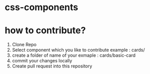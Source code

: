 # css-components

# how to contribute?
1. Clone Repo
2. Select component which you like to contribute
   example : cards/
3. create a folder of name of your <css-component>
  exmaple : cards/basic-card
4. commit your changes locally
5. Create pull request into this repository  

